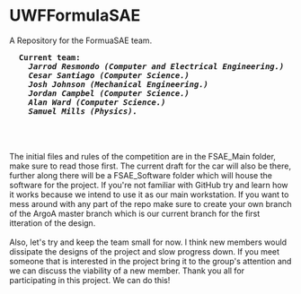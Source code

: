 # UWFFormulaSAE

A Repository for the FormuaSAE team.<br/>

<div>
 <b><pre>
  Current team:<i>
  	Jarrod Resmondo (Computer and Electrical Engineering.)
	Cesar Santiago (Computer Science.)
	Josh Johnson (Mechanical Engineering.)
	Jordan Campbel (Computer Science.)
	Alan Ward (Computer Science.)
	Samuel Mills (Physics).</i>
 </pre></b><br /><br />
</div>

<div>
	The initial files and rules of the competition are in the FSAE_Main folder, make sure to read those first.
	The current draft for the car will also be there, further along there will be a FSAE_Software folder which will house the
software for the project. If you're not familiar with GitHub try and learn how it works because we intend to use it as our main workstation. If you want to mess around with any part of the repo make sure to create your own branch of the ArgoA master branch which is our current branch for the first itteration of the design.
	<br /><br />
	Also, let's try and keep the team small for now. I think new members would dissipate the designs of the project and slow progress down. If you meet someone that is interested in the project bring it to the group's attention and we can discuss the viability of a new member. Thank you all for participating in this project. We can do this!
</div>
